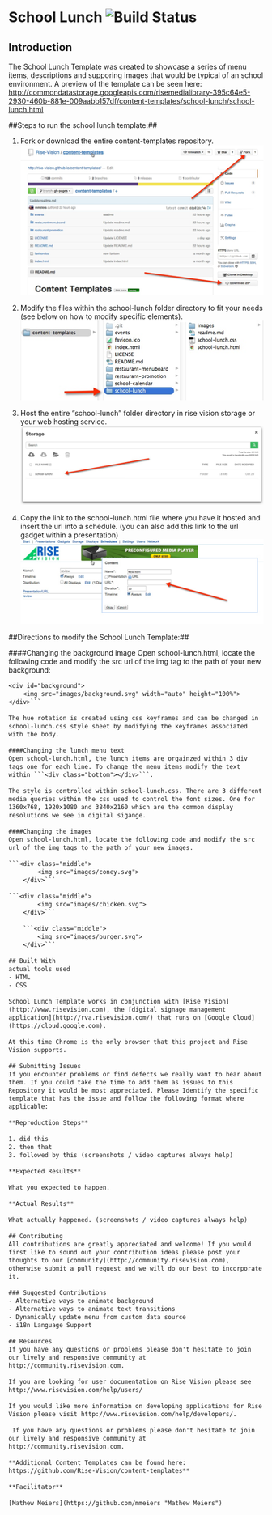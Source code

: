 # School Lunch ![Build Status](http://devtools1.risevision.com:8080/job/Storage-Client-BranchPush/badge/icon)

## Introduction

The School Lunch Template was created to showcase a series of menu items, descriptions and supporing images that would be typical of an school environment. A preview of the template can be seen here: http://commondatastorage.googleapis.com/risemedialibrary-395c64e5-2930-460b-881e-009aabb157df/content-templates/school-lunch/school-lunch.html

##Steps to run the school lunch template:##

1. Fork or download the entire content-templates repository.
![alt tag](images/readme-step1.jpg)

2. Modify the files within the school-lunch folder directory to fit your needs (see below on how to modify specific elements).
![alt tag](images/readme-step2.jpg)

3. Host the entire “school-lunch” folder directory in rise vision storage or your web hosting service.
![alt tag](images/readme-step3.jpg)

4. Copy the link to the school-lunch.html file where you have it hosted and insert the url into a schedule. (you can also add this link to the url gadget within a presentation)
![alt tag](images/readme-step4.jpg)


##Directions to modify the School Lunch Template:##

####Changing the background image
Open school-lunch.html, locate the following code and modify the src url of the img tag to the path of your new background:

```<!-- background -->
<div id="background">
    <img src="images/background.svg" width="auto" height="100%">
</div>```

The hue rotation is created using css keyframes and can be changed in school-lunch.css style sheet by modifying the keyframes associated with the body.
 
####Changing the lunch menu text
Open school-lunch.html, the lunch items are orgainzed within 3 div tags one for each line. To change the menu items modify the text within ```<div class="bottom"></div>```.

The style is controlled within school-lunch.css. There are 3 different media queries within the css used to control the font sizes. One for 1360x768, 1920x1080 and 3840x2160 which are the common display resolutions we see in digital sigange.

####Changing the images
Open school-lunch.html, locate the following code and modify the src url of the img tags to the path of your new images.

```<div class="middle">
        <img src="images/coney.svg">
    </div>```

```<div class="middle">
        <img src="images/chicken.svg">
    </div>```
    
    ```<div class="middle">
        <img src="images/burger.svg">
    </div>```
 
## Built With
actual tools used
- HTML
- CSS

School Lunch Template works in conjunction with [Rise Vision](http://www.risevision.com), the [digital signage management application](http://rva.risevision.com/) that runs on [Google Cloud](https://cloud.google.com).

At this time Chrome is the only browser that this project and Rise Vision supports.

## Submitting Issues
If you encounter problems or find defects we really want to hear about them. If you could take the time to add them as issues to this Repository it would be most appreciated. Please Identify the specific template that has the issue and follow the following format where applicable:

**Reproduction Steps**

1. did this
2. then that
3. followed by this (screenshots / video captures always help)

**Expected Results**

What you expected to happen.

**Actual Results**

What actually happened. (screenshots / video captures always help)

## Contributing
All contributions are greatly appreciated and welcome! If you would first like to sound out your contribution ideas please post your thoughts to our [community](http://community.risevision.com), otherwise submit a pull request and we will do our best to incorporate it.

### Suggested Contributions
- Alternative ways to animate background
- Alternative ways to animate text transitions
- Dynamically update menu from custom data source
- i18n Language Support

## Resources
If you have any questions or problems please don't hesitate to join our lively and responsive community at http://community.risevision.com.

If you are looking for user documentation on Rise Vision please see http://www.risevision.com/help/users/

If you would like more information on developing applications for Rise Vision please visit http://www.risevision.com/help/developers/.

 If you have any questions or problems please don't hesitate to join our lively and responsive community at http://community.risevision.com.
 
**Additional Content Templates can be found here: https://github.com/Rise-Vision/content-templates**

**Facilitator**

[Mathew Meiers](https://github.com/mmeiers "Mathew Meiers")
